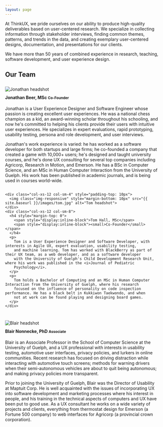 ```yaml
---
layout: page
---
```

<div class="row">
  <div class="col-xs-12 col-md-9">
    <p>
      At ThinkUX, we pride ourselves on our ability to produce high-quality deliverables based on user-centered research. We specialize in collecting information through stakeholder interviews, finding common themes, patterns, and trends in the data, and creating
      exemplary user-centered designs, documentation, and presentations for our clients.
    </p>
    <p>
      We have more than 50 years of combined experience in research, teaching, software development, and user experience design.
    </p>
  </div>
</div>

<div class="row">
  <div class="col-xs-12 col-md-9 m-b-20">
    <h2 class="m-b-20">Our Team</h2>
  </div>
</div>

<div class="row" style="margin-bottom: 30px">
  <div class="col-xs-12 col-md-9" style="padding-left: 0">
    <div class="col-xs-12 col-sm-4" style="padding-top: 10px">
      <img class="img-responsive" style="margin-bottom: 10px" src="{{ site.baseurl }}/images/jonathan.jpg" alt="Jonathan headshot">
    </div>
    <div class="col-xs-12 col-sm-8">
        <!--http://stackoverflow.com/questions/18222409/specifying-a-preferred-line-break-point-in-html-text-in-a-responsive-design -->
        <h4 style="margin-top: 0">
          <span style="display:inline-block">Jonathan Beer, MSc</span>
          <span style="display:inline-block"><small>Co-Founder</small></span>
        </h4>
        <p>
          Jonathan is a User Experience Designer and Software Engineer whose passion is creating excellent user experiences.  He was a
          national chess champion as a kid, an award-winning scholar throughout his schooling, and now he's committed to helping his
          clients provide their users with intuitive user experiences.  He specializes in expert evaluations, rapid prototyping,
          usability testing, persona and role development, and user interviews.
        </p>
        <p>
          Jonathan's work experience is varied: he has worked as a software developer for both startups and large firms; he co-founded a
          company that created a game with 10,000+ users; he's designed and taught university courses, and he's done UX consulting for
          several top companies including Agricorp, Research in Motion, and Emerson. He has a BSc in Computer Science, and an MSc in
          Human Computer Interaction from the University of Guelph.  His work has been published in academic journals, and is being used
          in courses world-wide.
        </p>
    </div>
  </div>
</div>

<div class="row" style="margin-bottom: 30px">
  <div class="col-xs-12 col-md-9" style="padding-left: 0">

    <div class="col-xs-12 col-sm-4" style="padding-top: 10px">
      <img class="img-responsive" style="margin-bottom: 10px" src="{{ site.baseurl }}/images/tom.jpg" alt="Tom headshot">
    </div>
    <div class="col-xs-12 col-sm-8">
      <h4 style="margin-top: 0">
        <span style="display:inline-block">Tom Hall, MSc</span>
        <span style="display:inline-block"><small>Co-Founder</small></span>
      </h4>
      <p>
        Tom is a User Experience Designer and Software Developer, with interests in Agile UX, expert evaluation, usability testing,
        and machine learning. Tom has worked with BlackBerry as part of their UX team, as a web developer, and as a software developer
        with the University of Guelph's Child Development Research Unit, where his work was published in the <i>Journal of Pediatric
        Psychology</i>.
      </p>
      <p>
        Tom holds a Bachelor of Computing and an MSc in Human Computer Interaction from the University of Guelph, where his research
        focused on the influence of personality on code inspection performance. He has a black belt in Kukkiwon Taekwondo, and when
        not at work can be found playing and designing board games.
      </p>
    </div>
   </div>
</div>

<div class="row" style="margin-bottom: 30px">
  <div class="col-xs-12 col-md-9" style="padding-left: 0" >
    <div class="col-xs-12 col-sm-4" style="padding-top: 10px">
      <img class="img-responsive" style="margin-bottom: 10px" src="{{ site.baseurl }}/images/blair.jpg" alt="Blair headshot">
    </div>
    <div class="col-xs-12 col-sm-8">
      <h4 style="margin-top: 0">
        <span style="display:inline-block">Blair Nonnecke, PhD</span>
        <span style="display:inline-block"><small>Associate</small></span>
      </h4>
      <p>
        Blair is an Associate Professor in the School of Computer Science at the University of Guelph, and a UX professional
        with interests in usability testing, automotive user interfaces, privacy policies, and lurkers in online communities. Recent
        research has focused on driving distraction while interacting with automotive touch screens; methods for warning drivers when
        their semi-autonomous vehicles are about to quit being autonomous; and making privacy policies more transparent.
      </p>
      <p>
        Prior to joining the University of Guelph, Blair was the Director of Usability at Maptuit Corp. He is well acquainted with the
        issues of incorporating UX into software development and marketing processes where his interest in people, and his training in
        the technical aspects of computers and UX have been put to good use. As a UX consultant he works on a wide variety of projects
        and clients, everything from thermostat design for Emerson (a Fortune 500 company) to web interfaces for Agricorp (a
        provincial crown corporation).
      </p>
    </div>
   </div>
</div>
